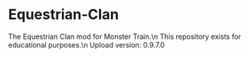# Equestrian-Clan
The Equestrian Clan mod for Monster Train.\n
This repository exists for educational purposes.\n
Upload version: 0.9.7.0
